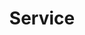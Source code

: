 ---
title: "Service"
description: "Network exposure and load balancing"
weight: 7
banner: "images/service.png"
tags: [kubernetes,kubernetes-resources]
categories: "kubernetes"
level: "beginner"
---